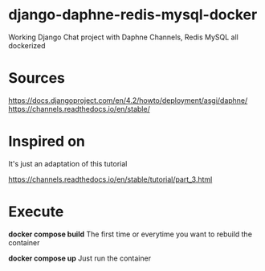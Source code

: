 # django-daphne-redis-mysql-docker
Working Django Chat project with Daphne Channels, Redis MySQL all dockerized

# Sources

https://docs.djangoproject.com/en/4.2/howto/deployment/asgi/daphne/
https://channels.readthedocs.io/en/stable/

# Inspired on

It's just an adaptation of this tutorial

https://channels.readthedocs.io/en/stable/tutorial/part_3.html

# Execute

**docker compose build**
The first time or everytime you want to rebuild the container

**docker compose up**
Just run the container
